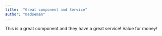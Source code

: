 ```yaml
---
title:  "Great component and Service"
author: "madseman"
---
```

This is a great component and they have a great service! Value for money!